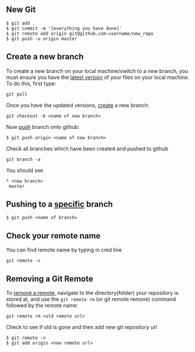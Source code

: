 ## New Git
```
$ git add .
$ git commit -m '[everything you have done]'
$ git remote add origin git@github.com:username/new_repo
$ git push -u origin master
```

## Create a new branch
To create a new branch on your local machine/switch to a new branch, you must ensure you have the <u>latest version</u> of your files on your local machine. To do this, first type:
```
git pull
```
Once you have the updated versions, <u>create</u> a new branch:
```
git checkout -b <name of new branch>
```

Now <u>push</u> branch onto github:
```
$ git push origin <name of new branch>
```

Check all branches which have been created and pushed to github
```
git branch -a
```
You should see
```
* <new branch>
 master
 ```

 ## Pushing to a <u>specific</u> branch
 ```
 $ git push <name of branch>
 ```

## Check your remote name
You can find remote name by typing in cmd line
```
git remote -v
```


## Removing a Git Remote
To <u>remove a remote,</u> navigate to the directory(folder) your repository is stored at, and use the `git remote rm` (or git remote remove) command followed by the remote name:
```
git remote rm <old remote url>
```
Check to see if old is gone and then add new git repository url
```
$ git remote -v
$ git add origin <new remote url>
```

 
